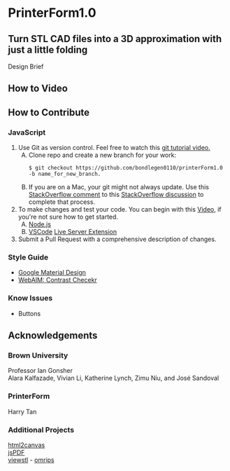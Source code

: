 # PrinterForm1.0

## Turn STL CAD files into a 3D approximation with just a little folding

Design Brief

## How to Video

## How to Contribute
### JavaScript
<ol type="1">
<li> Use Git as version control. Feel free to watch this <a href="https://youtu.be/RGOj5yH7evk?si=QypGPwuk3cKv-e3u">  git tutorial video.<a>
	<ol type="A"> 
		<li>Clone repo and create a new branch for your work:<br/>
		
	$ git checkout https://github.com/bondlegen0110/printerForm1.0 -b name_for_new_branch.
 </li><li>
	 If you are on a Mac, your git might not always update. Use this <a href="https://stackoverflow.com/a/60696298"> StackOverflow comment<a> to this <a href="https://stackoverflow.com/questions/8957862/how-to-upgrade-git-to-latest-version-on-macos"> StackOverflow discussion<a> to complete that process.
   </li></ol>
</li>
 <li>
	To make changes and test your code. You can begin with this <a href="https://youtu.be/W6NZfCO5SIk?si=v-P1Ij4MlzdtmunR">Video<a>, if you're not sure how to get started.	
	<ol type="A"> 
		 <li><a href="https://nodejs.org/en">Node.js<a></li>
		 <li><a href="https://code.visualstudio.com/">VSCode<a> <a href="https://marketplace.visualstudio.com/items?itemName=ritwickdey.LiveServer">Live Server Extension<a></li>
	</ol>
 </li>
<li>
	Submit a Pull Request with a comprehensive description of changes.
</li>
			 
</ol>

### Style Guide
<ul>
	    <li> <a href = "https://m3.material.io/">Google Material Design<a> </li>
	    <li>  <a href = "https://webaim.org/resources/contrastchecker/"> WebAIM: Contrast Checekr<a></A></li>
</ul>

### Know Issues
* Buttons

## Acknowledgements
### Brown University
Professor Ian Gonsher \
Alara Kalfazade, Vivian Li, Katherine Lynch, Zimu Niu, and José Sandoval
### PrinterForm
Harry Tan
### Additional Projects
<a href = "https://www.jsdelivr.com/package/npm/html2canvas">html2canvas<a> \
<a href = "https://github.com/parallax/jsPDF">jsPDF<a> \
<a href = "https://www.viewstl.com/plugin/">viewstl<a> - <a href = "https://github.com/omrips/viewstl">omrips<a> 
